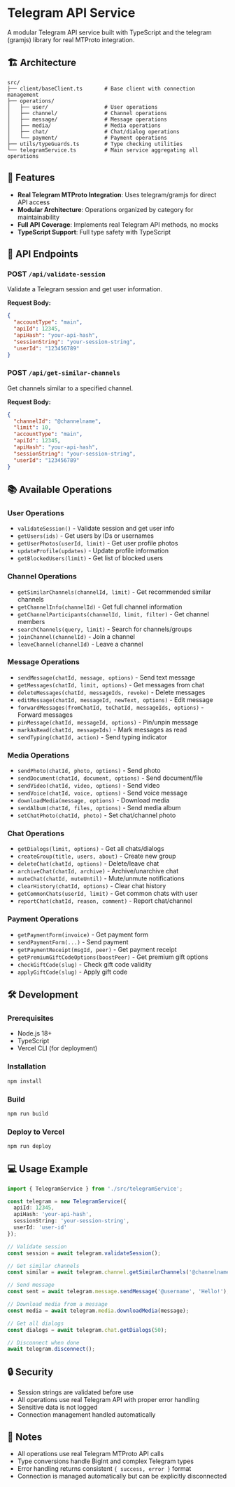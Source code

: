 # Telegram API Service

A modular Telegram API service built with TypeScript and the telegram (gramjs) library for real MTProto integration.

## 🏗️ Architecture

```
src/
├── client/baseClient.ts       # Base client with connection management
├── operations/
│   ├── user/                  # User operations
│   ├── channel/               # Channel operations
│   ├── message/               # Message operations
│   ├── media/                 # Media operations
│   ├── chat/                  # Chat/dialog operations
│   └── payment/               # Payment operations
├── utils/typeGuards.ts        # Type checking utilities
└── telegramService.ts         # Main service aggregating all operations
```

## 🚀 Features

- **Real Telegram MTProto Integration**: Uses telegram/gramjs for direct API access
- **Modular Architecture**: Operations organized by category for maintainability
- **Full API Coverage**: Implements real Telegram API methods, no mocks
- **TypeScript Support**: Full type safety with TypeScript

## 📡 API Endpoints

### POST `/api/validate-session`
Validate a Telegram session and get user information.

**Request Body:**
```json
{
  "accountType": "main",
  "apiId": 12345,
  "apiHash": "your-api-hash",
  "sessionString": "your-session-string",
  "userId": "123456789"
}
```

### POST `/api/get-similar-channels`
Get channels similar to a specified channel.

**Request Body:**
```json
{
  "channelId": "@channelname",
  "limit": 10,
  "accountType": "main",
  "apiId": 12345,
  "apiHash": "your-api-hash",
  "sessionString": "your-session-string",
  "userId": "123456789"
}
```

## 📚 Available Operations

### User Operations
- `validateSession()` - Validate session and get user info
- `getUsers(ids)` - Get users by IDs or usernames
- `getUserPhotos(userId, limit)` - Get user profile photos
- `updateProfile(updates)` - Update profile information
- `getBlockedUsers(limit)` - Get list of blocked users

### Channel Operations
- `getSimilarChannels(channelId, limit)` - Get recommended similar channels
- `getChannelInfo(channelId)` - Get full channel information
- `getChannelParticipants(channelId, limit, filter)` - Get channel members
- `searchChannels(query, limit)` - Search for channels/groups
- `joinChannel(channelId)` - Join a channel
- `leaveChannel(channelId)` - Leave a channel

### Message Operations
- `sendMessage(chatId, message, options)` - Send text message
- `getMessages(chatId, limit, options)` - Get messages from chat
- `deleteMessages(chatId, messageIds, revoke)` - Delete messages
- `editMessage(chatId, messageId, newText, options)` - Edit message
- `forwardMessages(fromChatId, toChatId, messageIds, options)` - Forward messages
- `pinMessage(chatId, messageId, options)` - Pin/unpin message
- `markAsRead(chatId, messageIds)` - Mark messages as read
- `sendTyping(chatId, action)` - Send typing indicator

### Media Operations
- `sendPhoto(chatId, photo, options)` - Send photo
- `sendDocument(chatId, document, options)` - Send document/file
- `sendVideo(chatId, video, options)` - Send video
- `sendVoice(chatId, voice, options)` - Send voice message
- `downloadMedia(message, options)` - Download media
- `sendAlbum(chatId, files, options)` - Send media album
- `setChatPhoto(chatId, photo)` - Set chat/channel photo

### Chat Operations
- `getDialogs(limit, options)` - Get all chats/dialogs
- `createGroup(title, users, about)` - Create new group
- `deleteChat(chatId, options)` - Delete/leave chat
- `archiveChat(chatId, archive)` - Archive/unarchive chat
- `muteChat(chatId, muteUntil)` - Mute/unmute notifications
- `clearHistory(chatId, options)` - Clear chat history
- `getCommonChats(userId, limit)` - Get common chats with user
- `reportChat(chatId, reason, comment)` - Report chat/channel

### Payment Operations
- `getPaymentForm(invoice)` - Get payment form
- `sendPaymentForm(...)` - Send payment
- `getPaymentReceipt(msgId, peer)` - Get payment receipt
- `getPremiumGiftCodeOptions(boostPeer)` - Get premium gift options
- `checkGiftCode(slug)` - Check gift code validity
- `applyGiftCode(slug)` - Apply gift code

## 🛠️ Development

### Prerequisites
- Node.js 18+
- TypeScript
- Vercel CLI (for deployment)

### Installation
```bash
npm install
```

### Build
```bash
npm run build
```

### Deploy to Vercel
```bash
npm run deploy
```

## 💻 Usage Example

```typescript
import { TelegramService } from './src/telegramService';

const telegram = new TelegramService({
  apiId: 12345,
  apiHash: 'your-api-hash',
  sessionString: 'your-session-string',
  userId: 'user-id'
});

// Validate session
const session = await telegram.validateSession();

// Get similar channels
const similar = await telegram.channel.getSimilarChannels('@channelname', 10);

// Send message
const sent = await telegram.message.sendMessage('@username', 'Hello!');

// Download media from a message
const media = await telegram.media.downloadMedia(message);

// Get all dialogs
const dialogs = await telegram.chat.getDialogs(50);

// Disconnect when done
await telegram.disconnect();
```

## 🔒 Security

- Session strings are validated before use
- All operations use real Telegram API with proper error handling
- Sensitive data is not logged
- Connection management handled automatically

## 📝 Notes

- All operations use real Telegram MTProto API calls
- Type conversions handle BigInt and complex Telegram types
- Error handling returns consistent `{ success, error }` format
- Connection is managed automatically but can be explicitly disconnected